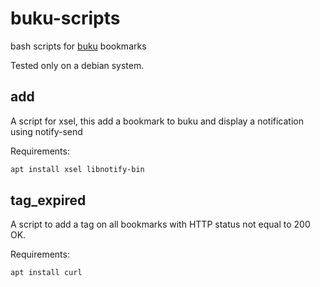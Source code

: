 # buku-scripts

bash scripts for [buku](https://github.com/jarun/Buku) bookmarks

Tested only on a debian system.

## add

A script for xsel, this add a bookmark to buku and display a notification using notify-send

Requirements:

```bash
apt install xsel libnotify-bin
```

## tag_expired

A script to add a tag on all bookmarks with HTTP status not equal to 200 OK.

Requirements:

```bash
apt install curl
```
